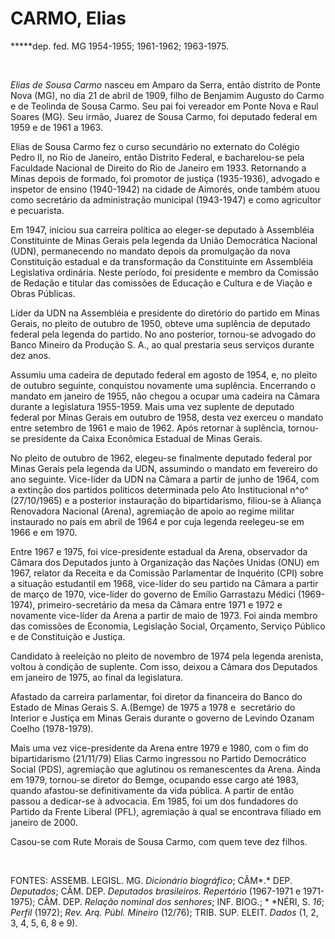 CARMO, Elias
============

**\***dep. fed. MG 1954-1955; 1961-1962; 1963-1975.

 

*Elias de Sousa Carmo* nasceu em Amparo da Serra, então distrito de
Ponte Nova (MG), no dia 21 de abril de 1909, filho de Benjamim Augusto
do Carmo e de Teolinda de Sousa Carmo. Seu pai foi vereador em Ponte
Nova e Raul Soares (MG). Seu irmão, Juarez de Sousa Carmo, foi deputado
federal em 1959 e de 1961 a 1963.

Elias de Sousa Carmo fez o curso secundário no externato do Colégio
Pedro II, no Rio de Janeiro, então Distrito Federal, e bacharelou-se
pela Faculdade Nacional de Direito do Rio de Janeiro em 1933. Retornando
a Minas depois de formado, foi promotor de justiça (1935-1936), advogado
e inspetor de ensino (1940-1942) na cidade de Aimorés, onde também atuou
como secretário da administração municipal (1943-1947) e como agricultor
e pecuarista.

Em 1947, iniciou sua carreira política ao eleger-se deputado à
Assembléia Constituinte de Minas Gerais pela legenda da União
Democrática Nacional (UDN), permanecendo no mandato depois da
promulgação da nova Constituição estadual e da transformação da
Constituinte em Assembléia Legislativa ordinária. Neste período, foi
presidente e membro da Comissão de Redação e titular das comissões de
Educação e Cultura e de Viação e Obras Públicas.

Líder da UDN na Assembléia e presidente do diretório do partido em Minas
Gerais, no pleito de outubro de 1950, obteve uma suplência de deputado
federal pela legenda do partido. No ano posterior, tornou-se advogado do
Banco Mineiro da Produção S. A., ao qual prestaria seus serviços durante
dez anos.

Assumiu uma cadeira de deputado federal em agosto de 1954, e, no pleito
de outubro seguinte, conquistou novamente uma suplência. Encerrando o
mandato em janeiro de 1955, não chegou a ocupar uma cadeira na Câmara
durante a legislatura 1955-1959. Mais uma vez suplente de deputado
federal por Minas Gerais em outubro de 1958, desta vez exerceu o mandato
entre setembro de 1961 e maio de 1962. Após retornar à suplência,
tornou-se presidente da Caixa Econômica Estadual de Minas Gerais.

No pleito de outubro de 1962, elegeu-se finalmente deputado federal por
Minas Gerais pela legenda da UDN, assumindo o mandato em fevereiro do
ano seguinte. Vice-líder da UDN na Câmara a partir de junho de 1964, com
a extinção dos partidos políticos determinada pelo Ato Institucional
n^o^ (27/10/1965) e a posterior instauração do bipartidarismo, filiou-se
à Aliança Renovadora Nacional (Arena), agremiação de apoio ao regime
militar instaurado no país em abril de 1964 e por cuja legenda
reelegeu-se em 1966 e em 1970.

Entre 1967 e 1975, foi vice-presidente estadual da Arena, observador da
Câmara dos Deputados junto à Organização das Nações Unidas (ONU) em
1967, relator da Receita e da Comissão Parlamentar de Inquérito (CPI)
sobre a situação estudantil em 1968, vice-líder do seu partido na Câmara
a partir de março de 1970, vice-líder do governo de Emílio Garrastazu
Médici (1969-1974), primeiro-secretário da mesa da Câmara entre 1971 e
1972 e novamente vice-líder da Arena a partir de maio de 1973. Foi ainda
membro das comissões de Economia, Legislação Social, Orçamento, Serviço
Público e de Constituição e Justiça.

Candidato à reeleição no pleito de novembro de 1974 pela legenda
arenista, voltou à condição de suplente. Com isso, deixou a Câmara dos
Deputados em janeiro de 1975, ao final da legislatura.

Afastado da carreira parlamentar, foi diretor da financeira do Banco do
Estado de Minas Gerais S. A.(Bemge) de 1975 a 1978 e  secretário do
Interior e Justiça em Minas Gerais durante o governo de Levindo Ozanam
Coelho (1978-1979).

Mais uma vez vice-presidente da Arena entre 1979 e 1980, com o fim do
bipartidarismo (21/11/79) Elias Carmo ingressou no Partido Democrático
Social (PDS), agremiação que aglutinou os remanescentes da Arena. Ainda
em 1979, tornou-se diretor do Bemge, ocupando esse cargo até 1983,
quando afastou-se definitivamente da vida pública. A partir de então
passou a dedicar-se à advocacia. Em 1985, foi um dos fundadores do
Partido da Frente Liberal (PFL), agremiação à qual se encontrava filiado
em janeiro de 2000.

Casou-se com Rute Morais de Sousa Carmo, com quem teve dez filhos.

 

FONTES: ASSEMB. LEGISL. MG. *Dicionário biográfico*; CÂM*.* DEP.
*Deputados*; CÂM. DEP. *Deputados brasileiros. Repertório* (1967-1971 e
1971-1975); CÂM. DEP. *Relação nominal dos senhores*; INF. BIOG.;
* *NÉRI, S. *16*; *Perfil* (1972); *Rev. Arq. Públ. Mineiro* (12/76);
TRIB. SUP. ELEIT. *Dados* (1, 2, 3, 4, 5, 6, 8 e 9).
